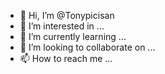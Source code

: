 - 👋 Hi, I’m @Tonypicisan
- 👀 I’m interested in ...
- 🌱 I’m currently learning ...
- 💞️ I’m looking to collaborate on ...
- 📫 How to reach me ...

<!---
Tonypicisan/Tonypicisan is a ✨ special ✨ repository because its `README.md` (this file) appears on your GitHub profile.
You can click the Preview link to take a look at your changes.
--->
